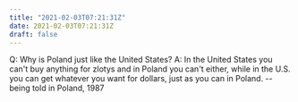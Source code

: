 ```yaml
---
title: "2021-02-03T07:21:31Z"
date: 2021-02-03T07:21:31Z
draft: false
---
```


Q:	Why is Poland just like the United States?
A:	In the United States you can't buy anything for zlotys and in
	Poland you can't either, while in the U.S. you can get whatever
	you want for dollars, just as you can in Poland.
		-- being told in Poland, 1987
